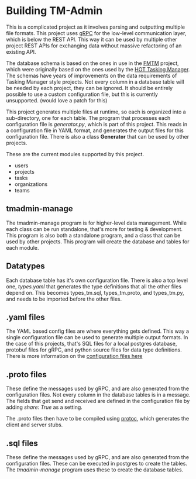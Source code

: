 # Building TM-Admin

This is a complicated project as it involves parsing and outputting
multiple file formats. This project uses [gRPC](https://grpc.io/) for
the low-level communication layer, which is below the REST API. This
way it can be used by multiple other project REST APIs for exchanging
data without massive refactoring of an existing API.

The database schema is based on the ones in use in the
[FMTM](https://hotosm.github.io/fmtm/) project, which were
originally based on the ones used by the [HOT Tasking
Manager](https://tasks.hotosm.org/). The schemas have years of
improvements on the data requirements of Tasking Manager style
projects. Not every column in a database table will be needed by each
project, they can be ignored. It should be entirely possible to use a
custom configuration file, but this is currently unsupported. (would
love a patch for this)

This project generates multiple files at runtime, so each is
organized into a sub-directory, one for each table. The program that
processes each configuration file is *generator.py*, which is part of
this project. This reads in a configuration file in YAML format, and
generates the output files for this configuration file. There is also a
class **Generator** that can be used by other projects.

These are the current modules supported by this project.

* users
* projects
* tasks
* organizations
* teams

## tmadmin-manage

The tmadmin-manage program is for higher-level data management. While
each class can be run standalone, that's more for testing &
development. This program is also both a standalone program, and a
class that can be used by other projects. This program will create the
database and tables for each module.

## Datatypes

Each database table has it's own configuration file. There is also a
top level one, *types.yaml* that generates the type definitions that
all the other files depend on. This becomes types_tm.sql,
types_tm.proto, and types_tm.py, and needs to be imported before the
other files.

## .yaml files

The YAML based config files are where everything gets defined. This
way a single configuration file can be used to generate multiple
output formats. In the case of this projects, that's SQL files for a
local postgres database, protobuf files for gRPC, and python source
files for data type definitions. There is more information on the
[configuration files here](configuring.md)

## .proto files

These define the messages used by gRPC, and are also generated from
the configuration files. Not every column in the database tables is in
a message. The fields that get send and received are defined in the
configuration file by adding *share: True* as a setting.

The .proto files then have to be compiled using
[protoc](https://grpc.io/docs/protoc-installation/), which 
generates the client and server stubs.

## .sql files

These define the messages used by gRPC, and are also generated from
the configuration files. These can be executed in postgres to create
the tables. The *tmadmin-manage* program uses these to create the
database tables.

